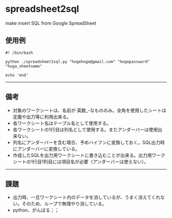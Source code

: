 spreadsheet2sql
===============

make insert SQL from Google SpreadSheet


## 使用例
```
#! /bin/bash

python ./spreadsheet2sql.py "hogehoge@gmail.com" "hogepassword" "huga_sheetname"

echo 'end'

```

-----

## 備考

- 対象のワークシートは、名前が 英数_-なもののみ。全角を使用したシートは定義や出力等に利用出来る。
- 各ワークシート名はテーブル名として使用する。
- 各ワークシートの1行目は列名として使用する。またアンダーバーは使用出来ない。
- 列名にアンダーバーを含む場合、予めハイフンに変換しておく。SQL出力時にアンダーバーに変換している。
- 作成したSQLを出力用ワークシートに書き込むことが出来る。出力用ワークシートの1行目1列目には項目名が必要（アンダーバーは使えない）。
----

## 課題

- 出力時、一旦ワークシート内のデータを消しているが、うまく消えてくれない。そのため、ループで無理やり消している。
- python、がんばる；；